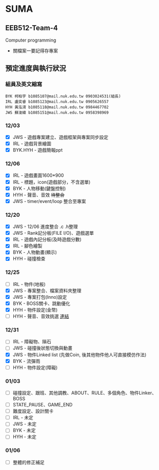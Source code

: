 
# SUMA

## EEB512-Team-4
Computer programming
* 關檔案一要記得存專案

## 預定進度與執行狀況

### 組員及英文縮寫

```
BYK 柯柏宇 b1085107@mail.nuk.edu.tw 0903024531(組長)
IRL 盧奕睿 b1085123@mail.nuk.edu.tw 0905626557
HYH 黃泓淯 b1085118@mail.nuk.edu.tw 0984467702
JWS 蘇浚緯 b1085151@mail.nuk.edu.tw 0958398969
```

### 12/03
- [X] JWS - 遊戲專案建立、遊戲框架與專案同步設定
- [X] IRL - 遊戲背景繪圖
- [X] BYK.HYH - 遊戲簡報ppt

### 12/06
- [X] IRL - 遊戲畫面1600*900
- [X] IRL - 標題，icon(遊戲部分，不含選單)
- [X] BYK - 人物移動(鍵盤控制)
- [X] HYH - 聲音、音效 ~~待整合~~
- [X] JWS - timer/event/loop 整合至專案

### 12/20
- [X] JWS - 12/06 進度整合 .c .h整理
- [X] JWS - Rank記分板(FILE I/O)、遊戲選單
- [X] IRL - 遊戲內記分板(及時遊戲分數)
- [X] IRL - 腳色繪製
- [X] BYK - 人物動畫(顯示)
- [X] HYH - 碰撞檢查

### 12/25
- [ ] IRL - 物件(地板)
- [X] JWS - 專案整合、檔案資料夾整理
- [X] JWS - 專案打包(Inno)設定
- [X] BYK - BOSS關卡、跳動優化
- [X] HYH - 物件設定(金幣)
- [ ] HYH - 聲音、音效挑選 [連結](https://taira-komori.jpn.org/freesoundtw.html)

### 12/31
- [ ] IRL - 障礙物、隕石
- [ ] JWS - 碰撞後狀態切換與動畫
- [X] JWS - 物件Linked list (先做Coin, 後其他物件他人可直接模仿作法)
- [X] BYK - 流彈雨
- [ ] HYH - 物件設定(障礙)

### 01/03
- [ ] 碰撞設定、跟班、其他調教、ABOUT、RULE、多個角色、物件Linker、BOSS
- [ ] STATE_PAUSE、GAME_END
- [ ] 難度設定、設計關卡
- [ ] IRL - 未定
- [ ] JWS - 未定
- [ ] BYK - 未定
- [ ] HYH - 未定

### 01/06
- [ ] 整體的修正補足
